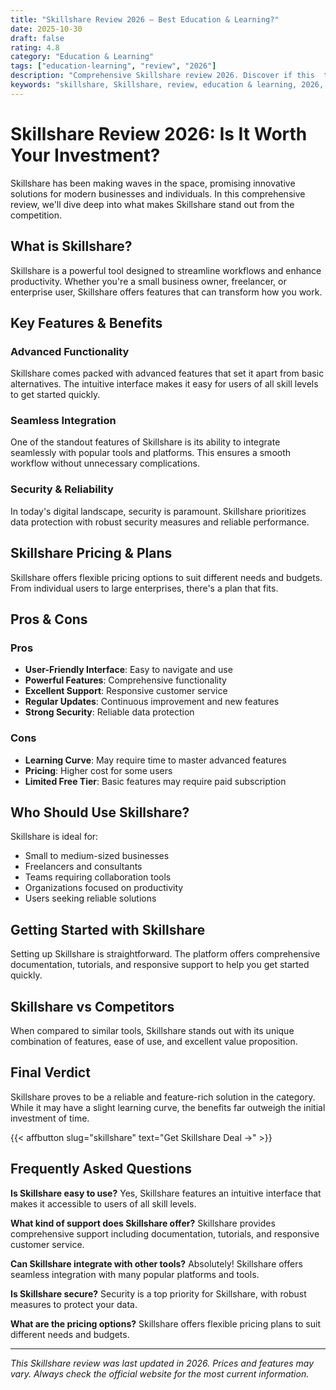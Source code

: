 ```yaml
---
title: "Skillshare Review 2026 – Best Education & Learning?"
date: 2025-10-30
draft: false
rating: 4.8
category: "Education & Learning"
tags: ["education-learning", "review", "2026"]
description: "Comprehensive Skillshare review 2026. Discover if this  tool is the best choice for your needs."
keywords: "skillshare, Skillshare, review, education & learning, 2026, best education & learning"
---
```


# Skillshare Review 2026: Is It Worth Your Investment?

Skillshare has been making waves in the  space, promising innovative solutions for modern businesses and individuals. In this comprehensive review, we'll dive deep into what makes Skillshare stand out from the competition.

## What is Skillshare?

Skillshare is a powerful  tool designed to streamline workflows and enhance productivity. Whether you're a small business owner, freelancer, or enterprise user, Skillshare offers features that can transform how you work.

## Key Features & Benefits

### Advanced Functionality
Skillshare comes packed with advanced features that set it apart from basic alternatives. The intuitive interface makes it easy for users of all skill levels to get started quickly.

### Seamless Integration
One of the standout features of Skillshare is its ability to integrate seamlessly with popular tools and platforms. This ensures a smooth workflow without unnecessary complications.

### Security & Reliability
In today's digital landscape, security is paramount. Skillshare prioritizes data protection with robust security measures and reliable performance.

## Skillshare Pricing & Plans

Skillshare offers flexible pricing options to suit different needs and budgets. From individual users to large enterprises, there's a plan that fits.

## Pros & Cons

### Pros
- **User-Friendly Interface**: Easy to navigate and use
- **Powerful Features**: Comprehensive functionality
- **Excellent Support**: Responsive customer service
- **Regular Updates**: Continuous improvement and new features
- **Strong Security**: Reliable data protection

### Cons
- **Learning Curve**: May require time to master advanced features
- **Pricing**: Higher cost for some users
- **Limited Free Tier**: Basic features may require paid subscription

## Who Should Use Skillshare?

Skillshare is ideal for:
- Small to medium-sized businesses
- Freelancers and consultants
- Teams requiring collaboration tools
- Organizations focused on productivity
- Users seeking reliable  solutions

## Getting Started with Skillshare

Setting up Skillshare is straightforward. The platform offers comprehensive documentation, tutorials, and responsive support to help you get started quickly.

## Skillshare vs Competitors

When compared to similar tools, Skillshare stands out with its unique combination of features, ease of use, and excellent value proposition.

## Final Verdict

Skillshare proves to be a reliable and feature-rich solution in the  category. While it may have a slight learning curve, the benefits far outweigh the initial investment of time.

{{< affbutton slug="skillshare" text="Get Skillshare Deal →" >}}

## Frequently Asked Questions

**Is Skillshare easy to use?**
Yes, Skillshare features an intuitive interface that makes it accessible to users of all skill levels.

**What kind of support does Skillshare offer?**
Skillshare provides comprehensive support including documentation, tutorials, and responsive customer service.

**Can Skillshare integrate with other tools?**
Absolutely! Skillshare offers seamless integration with many popular platforms and tools.

**Is Skillshare secure?**
Security is a top priority for Skillshare, with robust measures to protect your data.

**What are the pricing options?**
Skillshare offers flexible pricing plans to suit different needs and budgets.

---

*This Skillshare review was last updated in 2026. Prices and features may vary. Always check the official website for the most current information.*
